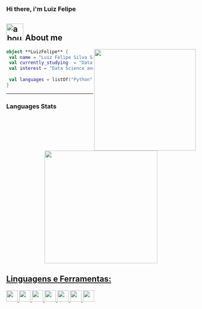 ### Hi there, i'm Luiz Felipe

## <img width="45" alt="about" src="https://raw.github.com/elizarov/elizarov/master/about.png"> About me

<img align="right" width="270" src="https://i2.wp.com/allhtaccess.info/wp-content/uploads/2018/03/programming.gif?fit=1281%2C716&ssl=1" />

```kotlin
object **LuizFelipe** {
 val name = "Luiz Felipe Silva Santos"
 val currently_studying  = "Data Science"
 val interest = "Data Science and Android Development"
 
 val languages = listOf("Python", "Java",,"Kotlin" ) 
}
```

<hr>

### **Languages Stats**

<div align="center">
  <a href="https://github.com/Felipeecp"> 
  <img height="300em" src="https://github-readme-stats.vercel.app/api/top-langs/?username=Felipeecp&layout=compact)](https://github.com/anuraghazra/github-readme-stats&theme=vue-dark"/>
</div>
  
## **Linguagens e Ferramentas:**  

<code><img height="30" src="https://img.shields.io/badge/Python-3776AB?style=for-the-badge&logo=python&logoColor=white"></code>
<code><img height="30" src="https://img.shields.io/badge/Pandas-2C2D72?style=for-the-badge&logo=pandas&logoColor=white"></code>
<code><img height="30" src="https://img.shields.io/badge/Jupyter-F37626.svg?&style=for-the-badge&logo=Jupyter&logoColor=white"></code>
<code><img height="30" src="https://img.shields.io/badge/scikit_learn-F7931E?style=for-the-badge&logo=scikit-learn&logoColor=white"></code>
<code><img height="30" src="https://img.shields.io/badge/Java-ED8B00?style=for-the-badge&logo=java&logoColor=white"></code>
<code><img height="30" src="https://img.shields.io/badge/Kotlin-0095D5?&style=for-the-badge&logo=kotlin&logoColor=white"></code>
<code><img height="30" src="https://img.shields.io/badge/Android-3DDC84?style=for-the-badge&logo=android&logoColor=white"></code>

  
